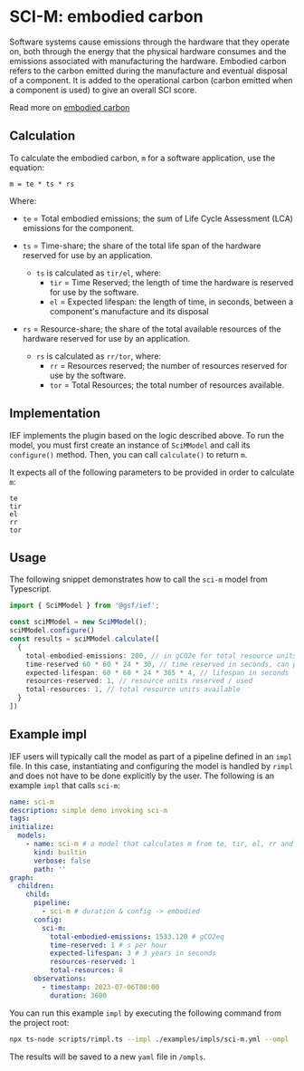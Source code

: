 # SCI-M: embodied carbon

Software systems cause emissions through the hardware that they operate on, both through the energy that the physical hardware consumes and the emissions associated with manufacturing the hardware. Embodied carbon refers to the carbon emitted during the manufacture and eventual disposal of a component. It is added to the operational carbon (carbon emitted when a component is used) to give an overall SCI score.

Read more on [embodied carbon](https://github.com/Green-Software-Foundation/sci/blob/main/Software_Carbon_Intensity/Software_Carbon_Intensity_Specification.md#embodied-emissions)

## Calculation

To calculate the embodied carbon, `m` for a software application, use the equation:

```
m = te * ts * rs
```
Where:

- `te` = Total embodied emissions; the sum of Life Cycle Assessment (LCA) emissions for the component.

- `ts` = Time-share; the share of the total life span of the hardware reserved for use by an application. 
  - `ts` is calculated as `tir/el`, where:
    - `tir` = Time Reserved; the length of time the hardware is reserved for use by the software.
    - `el` = Expected lifespan: the length of time, in seconds, between a component's manufacture and its disposal

- `rs` = Resource-share; the share of the total available resources of the hardware reserved for use by an application. 
  - `rs` is calculated as `rr/tor`, where:
    - `rr` = Resources reserved; the number of resources reserved for use by the software.
    - `tor` = Total Resources; the total number of resources available.


## Implementation

IEF implements the plugin based on the logic described above. To run the model, you must first create an instance of `SciMModel` and call its `configure()` method. Then, you can call `calculate()` to return `m`.

It expects all of the following parameters to be provided in order to calculate `m`:

```
te
tir
el
rr
tor
```

## Usage

The following snippet demonstrates how to call the `sci-m` model from Typescript.

```typescript
import { SciMModel } from '@gsf/ief';

const sciMModel = new SciMModel();
sciMModel.configure()
const results = sciMModel.calculate([
  {
    total-embodied-emissions: 200, // in gCO2e for total resource units
    time-reserved 60 * 60 * 24 * 30, // time reserved in seconds, can point to another field "duration"
    expected-lifespan: 60 * 60 * 24 * 365 * 4, // lifespan in seconds (4 years)
    resources-reserved: 1, // resource units reserved / used
    total-resources: 1, // total resource units available
  }
])
```

## Example impl

IEF users will typically call the model as part of a pipeline defined in an `impl` file. In this case, instantiating and configuring the model is handled by `rimpl` and does not have to be done explicitly by the user. The following is an example `impl` that calls `sci-m`:

```yaml
name: sci-m
description: simple demo invoking sci-m
tags:
initialize:
  models:
    - name: sci-m # a model that calculates m from te, tir, el, rr and rtor
      kind: builtin
      verbose: false
      path: ''
graph:
  children:
    child:
      pipeline: 
        - sci-m # duration & config -> embodied
      config:
        sci-m:
          total-embodied-emissions: 1533.120 # gCO2eq
          time-reserved: 1 # s per hour
          expected-lifespan: 3 # 3 years in seconds        
          resources-reserved: 1
          total-resources: 8
      observations: 
        - timestamp: 2023-07-06T00:00
          duration: 3600
```

You can run this example `impl` by executing the following command from the project root:

```sh
npx ts-node scripts/rimpl.ts --impl ./examples/impls/sci-m.yml --ompl ./examples/ompls/sci-m-test.yml
```

The results will be saved to a new `yaml` file in `/ompls`.